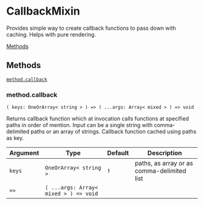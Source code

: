# CallbackMixin

Provides simple way to create callback functions to pass down with caching. Helps with pure rendering.

[Methods](#methods)  


## Methods

[`method.callback`](#methodcallback)  


### method.callback

`( keys: OneOrArray< string > ) => ( ...args: Array< mixed > ) => void`

Returns callback function which at invocation calls functions at specified paths in order of mention.
Input can be a single string with comma-delimited paths or an array of strings.
Callback function cached using paths as key.

| Argument | Type                                  | Default | Description                                |
| -------- | ------------------------------------- | ------- | ------------------------------------------ |
| `keys`   | `OneOrArray< string >`                | **`!`** | paths, as array or as comma-delimited list |
| `=>`     | `( ...args: Array< mixed > ) => void` |         |                                            |
